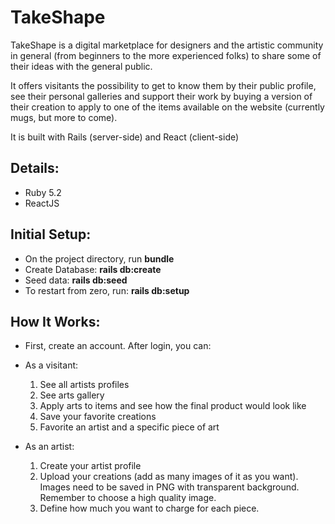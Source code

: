 # TakeShape

TakeShape is a digital marketplace for designers and the artistic community in general (from beginners to the more experienced folks) to share some of their ideas with the general public. 

It offers visitants the possibility to get to know them by their public profile, see their personal galleries and support their work by buying a version of their creation to apply to one of the items available on the website (currently mugs, but more to come).

It is built with Rails (server-side) and React (client-side)

## Details:

* Ruby 5.2
* ReactJS

## Initial Setup:

* On the project directory, run **bundle**
* Create Database: **rails db:create**
* Seed data: **rails db:seed**
* To restart from zero, run: **rails db:setup**

## How It Works:

* First, create an account. After login, you can: 

* As a visitant:
  1. See all artists profiles
  2. See arts gallery
  3. Apply arts to items and see how the final product would look like
  4. Save your favorite creations 
  5. Favorite an artist and a specific piece of art 


* As an artist:  
  1. Create your artist profile
  2. Upload your creations (add as many images of it as you want). Images need to be saved in PNG with transparent background. Remember to choose a high quality image.
  3. Define how much you want to charge for each piece. 



